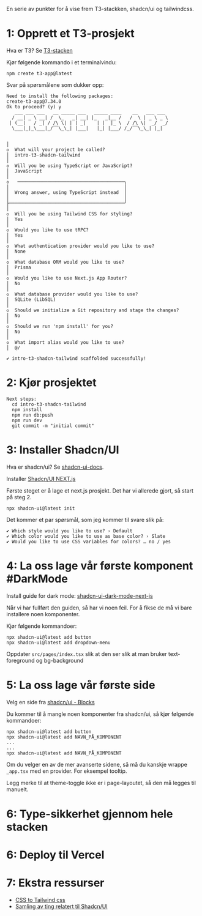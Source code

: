 En serie av punkter for å vise frem T3-stackken, shadcn/ui og tailwindcss.

# 1: Opprett et T3-prosjekt

Hva er T3? Se [T3-stacken](https://create.t3.gg/)

Kjør følgende kommando i et terminalvindu:

```
npm create t3-app@latest
```

Svar på spørsmålene som dukker opp:

```
Need to install the following packages:
create-t3-app@7.34.0
Ok to proceed? (y) y
   ___ ___ ___   __ _____ ___   _____ ____    __   ___ ___
  / __| _ \ __| /  \_   _| __| |_   _|__ /   /  \ | _ \ _ \
 | (__|   / _| / /\ \| | | _|    | |  |_ \  / /\ \|  _/  _/
  \___|_|_\___|_/‾‾\_\_| |___|   |_| |___/ /_/‾‾\_\_| |_|


│
◇  What will your project be called?
│  intro-t3-shadcn-tailwind
│
◇  Will you be using TypeScript or JavaScript?
│  JavaScript
│
◇   ───────────────────────────────────────╮
│                                          │
│  Wrong answer, using TypeScript instead  │
│                                          │
├──────────────────────────────────────────╯
│
◇  Will you be using Tailwind CSS for styling?
│  Yes
│
◇  Would you like to use tRPC?
│  Yes
│
◇  What authentication provider would you like to use?
│  None
│
◇  What database ORM would you like to use?
│  Prisma
│
◇  Would you like to use Next.js App Router?
│  No
│
◇  What database provider would you like to use?
│  SQLite (LibSQL)
│
◇  Should we initialize a Git repository and stage the changes?
│  No
│
◇  Should we run 'npm install' for you?
│  No
│
◇  What import alias would you like to use?
│  @/

✔ intro-t3-shadcn-tailwind scaffolded successfully!
```

# 2: Kjør prosjektet

```
Next steps:
  cd intro-t3-shadcn-tailwind
  npm install
  npm run db:push
  npm run dev
  git commit -m "initial commit"
```

# 3: Installer Shadcn/UI

Hva er shadcn/ui? Se [shadcn-ui-docs](https://ui.shadcn.com/).

Installer [Shadcn/UI NEXT.js](https://ui.shadcn.com/docs/installation/next)

Første steget er å lage et next.js prosjekt. Det har vi allerede gjort, så start på steg 2.

```
npx shadcn-ui@latest init
```

Det kommer et par spørsmål, som jeg kommer til svare slik på:

```
✔ Which style would you like to use? › Default
✔ Which color would you like to use as base color? › Slate
✔ Would you like to use CSS variables for colors? … no / yes
```

# 4: La oss lage vår første komponent #DarkMode

Install guide for dark mode: [shadcn-ui-dark-mode-next-js](https://ui.shadcn.com/docs/dark-mode/next)

Når vi har fullført den guiden, så har vi noen feil. For å fikse de må vi bare installere noen komponenter.

Kjør følgende kommandoer:

```
npx shadcn-ui@latest add button
npx shadcn-ui@latest add dropdown-menu
```

Oppdater `src/pages/index.tsx` slik at den ser slik at man bruker text-foreground og bg-background

# 5: La oss lage vår første side

Velg en side fra [shadcn/ui - Blocks](https://ui.shadcn.com/blocks)

Du kommer til å mangle noen komponenter fra shadcn/ui, så kjør følgende kommandoer:

```
npx shadcn-ui@latest add button
npx shadcn-ui@latest add NAVN_PÅ_KOMPONENT
...
...
npx shadcn-ui@latest add NAVN_PÅ_KOMPONENT
```

Om du velger en av de mer avanserte sidene, så må du kanskje wrappe `_app.tsx` med en provider. For eksempel tooltip.

Legg merke til at theme-toggle ikke er i page-layoutet, så den må legges til manuelt.

# 6: Type-sikkerhet gjennom hele stacken

# 6: Deploy til Vercel

# 7: Ekstra ressurser

- [CSS to Tailwind css](https://transform.tools/css-to-tailwind)
- [Samling av ting relatert til Shadcn/UI](https://github.com/birobirobiro/awesome-shadcn-ui)
